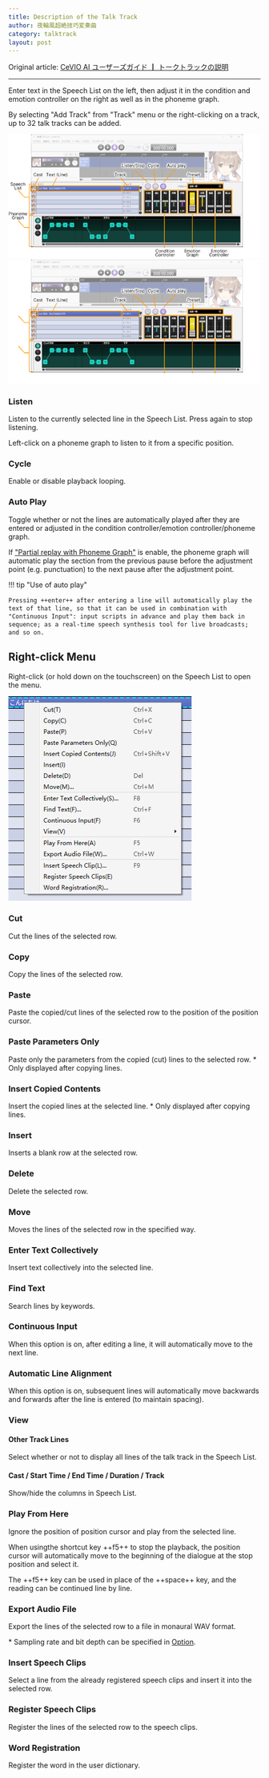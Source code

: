```yaml
---
title: Description of the Talk Track
author: 夜輪風超絶技巧変奏曲
category: talktrack
layout: post
---
```

Original article: [CeVIO AI ユーザーズガイド ┃ トークトラックの説明](https://cevio.jp/guide/cevio_ai/talktrack/)

---

Enter text in the Speech List on the left, then adjust it in the condition and emotion controller on the right as well as in the phoneme graph.

By selecting "Add Track" from "Track" menu or the right-clicking on a track, up to 32 talk tracks can be added.

![talk track](images/talktrack_1.png#only-light)
![talk track](images/talktrack_1_dark.png#only-dark)

### Listen

Listen to the currently selected line in the Speech List. Press again to stop listening.

Left-click on a phoneme graph to listen to it from a specific position.

### Cycle

Enable or disable playback looping.

### Auto Play

Toggle whether or not the lines are automatically played after they are entered or adjusted in the condition controller/emotion controller/phoneme graph.

If ["Partial replay with Phoneme Graph"](../../option/option/#partial-replay-with-phoneme-graph) is enable, the phoneme graph will automatic play the section from the previous pause before the adjustment point (e.g. punctuation) to the next pause after the adjustment point.

!!! tip "Use of auto play"

    Pressing ++enter++ after entering a line will automatically play the text of that line, so that it can be used in combination with "Continuous Input": input scripts in advance and play them back in sequence; as a real-time speech synthesis tool for live broadcasts; and so on.

## Right-click Menu

Right-click (or hold down on the touchscreen) on the Speech List to open the menu.

![right-click menu](images/talktrack_2.png)

### Cut

Cut the lines of the selected row.

### Copy

Copy the lines of the selected row.

### Paste

Paste the copied/cut lines of the selected row to the position of the position cursor.

### Paste Parameters Only

Paste only the parameters from the copied (cut) lines to the selected row. \* Only displayed after copying lines.

### Insert Copied Contents

Insert the copied lines at the selected line. \* Only displayed after copying lines.

### Insert

Inserts a blank row at the selected row.

### Delete

Delete the selected row.

### Move

Moves the lines of the selected row in the specified way.

### Enter Text Collectively

Insert text collectively into the selected line.

### Find Text

Search lines by keywords.

### Continuous Input

When this option is on, after editing a line, it will automatically move to the next line.

### Automatic Line Alignment

When this option is on, subsequent lines will automatically move backwards and forwards after the line is entered (to maintain spacing).

### View

#### Other Track Lines

Select whether or not to display all lines of the talk track in the Speech List.

#### Cast / Start Time / End Time / Duration / Track

Show/hide the columns in Speech List.

### Play From Here

Ignore the position of position cursor and play from the selected line.

When usingthe shortcut key ++f5++ to stop the playback, the position cursor will automatically move to the beginning of the dialogue at the stop position and select it.

The ++f5++ key can be used in place of the ++space++ key, and the reading can be continued line by line.

### Export Audio File

Export the lines of the selected row to a file in monaural WAV format.

\* Sampling rate and bit depth can be specified in [Option](../../option/option).

### Insert Speech Clips

Select a line from the already registered speech clips and insert it into the selected row.

### Register Speech Clips

Register the lines of the selected row to the speech clips.

### Word Registration

Register the word in the user dictionary.
